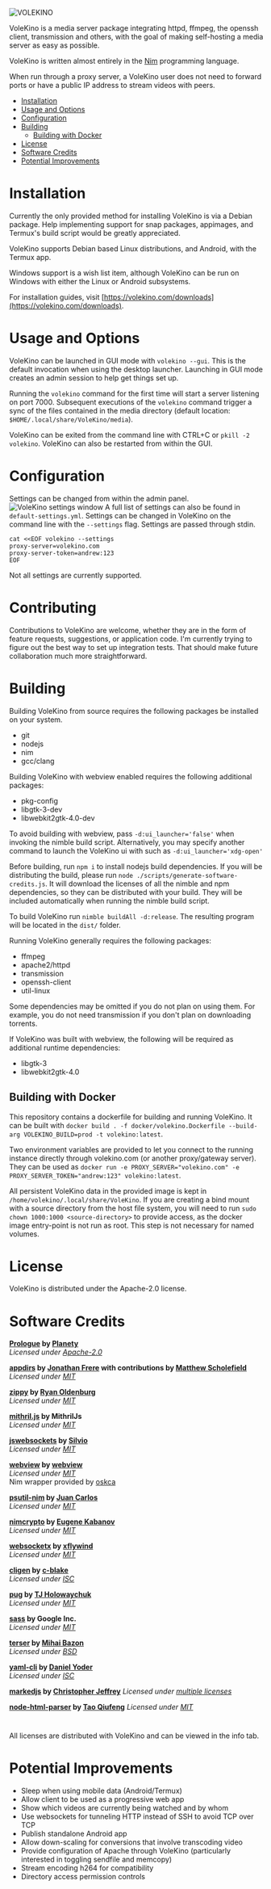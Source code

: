 ![VOLEKINO](https://volekino.com/images/logo-gh.svg)


VoleKino is a media server package integrating httpd, ffmpeg, the openssh client, transmission and others, with the goal of making self-hosting a media server as easy as possible.

VoleKino is written almost entirely in the [Nim](https://nim-lang.org) programming language.

When run through a proxy server, a VoleKino user does not need to forward ports or have a public IP address to stream videos with peers.

* [Installation](#installation)
* [Usage and Options](#usage-and-options)
* [Configuration](#configuration)
* [Building](#building)
  * [Building with Docker](#building-with-docker)
* [License](#license)
* [Software Credits](#software-credits)
* [Potential Improvements](#potential-improvements)

# Installation
Currently the only provided method for installing VoleKino is via a Debian package.  Help implementing support for snap packages, appimages, and Termux's build script would be greatly appreciated.

VoleKino supports Debian based Linux distributions, and Android, with the Termux app.

Windows support is a wish list item, although VoleKino can be run on Windows with either the Linux or Android subsystems.

For installation guides, visit [https://volekino.com/downloads](https://volekino.com/downloads).

# Usage and Options
VoleKino can be launched in GUI mode with `volekino --gui`.  This is the default invocation when using the desktop launcher.  Launching in GUI mode creates an admin session to help get things set up.

Running the `volekino` command for the first time will start a server listening on port 7000.  Subsequent executions of the `volekino` command trigger a sync of the files contained in the media directory (default location: `$HOME/.local/share/VoleKino/media`).

VoleKino can be exited from the command line with CTRL+C or `pkill -2 volekino`.  VoleKino can also be restarted from within the GUI.

# Configuration
Settings can be changed from within the admin panel. ![VoleKino settings window](https://volekino.com/images/index/admin.webp)
A full list of settings can also be found in `default-settings.yml`.
Settings can be changed in VoleKino on the command line with the `--settings` flag.  Settings are passed through stdin.
```
cat <<EOF volekino --settings
proxy-server=volekino.com
proxy-server-token=andrew:123
EOF
```
Not all settings are currently supported.


# Contributing
Contributions to VoleKino are welcome, whether they are in the form of feature requests, suggestions, or application code.  I'm currently trying to figure out the best way to set up integration tests.  That should make future collaboration much more straightforward.

# Building
Building VoleKino from source requires the following packages be installed on your system.
* git
* nodejs
* nim
* gcc/clang

Building VoleKino with webview enabled requires the following additional packages:
* pkg-config 
* libgtk-3-dev 
* libwebkit2gtk-4.0-dev

To avoid building with webview, pass `-d:ui_launcher='false'` when invoking the nimble build script.  Alternatively, you may specify another command to launch the VoleKino ui with such as `-d:ui_launcher='xdg-open'`

Before building, run `npm i` to install nodejs build dependencies.  If you will be distributing the build, please run `node ./scripts/generate-software-credits.js`.  It will download the licenses of all the nimble and npm dependencies, so they can be distributed with your build.  They will be included automatically when running the nimble build script.

To build VoleKino run `nimble buildAll -d:release`.  The resulting program will be located in the `dist/` folder.

Running VoleKino generally requires the following packages:
* ffmpeg
* apache2/httpd
* transmission
* openssh-client
* util-linux

Some dependencies may be omitted if you do not plan on using them. For example, you do not need transmission if you don't plan on downloading torrents.

If VoleKino was built with webview, the following will be required as additional runtime dependencies:
* libgtk-3
* libwebkit2gtk-4.0

## Building with Docker
This repository contains a dockerfile for building and running VoleKino.  It can be built with `docker build . -f docker/volekino.Dockerfile --build-arg VOLEKINO_BUILD=prod -t volekino:latest`.

Two environment variables are provided to let you connect to the running instance directly through volekino.com (or another proxy/gateway server).  They can be used as `docker run -e PROXY_SERVER="volekino.com" -e PROXY_SERVER_TOKEN="andrew:123" volekino:latest`.

All persistent VoleKino data in the provided image is kept in `/home/volekino/.local/share/VoleKino`.  If you are creating a bind mount with a source directory from the host file system, you will need to run `sudo chown 1000:1000 <source-directory>` to provide access, as the docker image entry-point is not run as root.  This step is not necessary for named volumes.



# License
VoleKino is distributed under the Apache-2.0 license.
# Software Credits
**[Prologue](https://github.com/planety/prologue) by [Planety](https://github.com/planety)** <br>
*Licensed under [Apache-2.0](https://raw.githubusercontent.com/planety/prologue/devel/LICENSE)* 

**[appdirs](https://github.com/MatthewScholefield/appdirs) by [Jonathan Frere](https://github.com/MrJohz) with contributions by [Matthew Scholefield](https://github.com/MatthewScholefield)** <br>
*Licensed under [MIT](https://github.com/MatthewScholefield/appdirs/raw/master/LICENSE.txt)*

**[zippy](https://github.com/guzba/zippy) by [Ryan Oldenburg](https://github.com/guzba)** <br>
*Licensed under [MIT](https://github.com/guzba/zippy/raw/master/LICENSE)*

**[mithril.js](https://mithril.js.org/) by MithrilJs** <br>
*Licensed under [MIT](https://raw.githubusercontent.com/MithrilJS/mithril.js/next/LICENSE)*

**[jswebsockets](https://github.com/stisa/jswebsockets) by [Silvio](https://github.com/stisa)** <br>
*Licensed under [MIT](https://raw.githubusercontent.com/stisa/jswebsockets/master/LICENSE)*

**[webview](https://github.com/webview/webview) by [webview](https://webview.dev/)** <br>
*Licensed under [MIT](https://github.com/webview/webview/raw/master/LICENSE)* <br>
Nim wrapper provided by [oskca](https://github.com/oskca)

**[psutil-nim](https://github.com/johnscillieri/psutil-nim) by [Juan Carlos](https://github.com/juancarlospaco)** <br>
*Licensed under [MIT](https://github.com/johnscillieri/psutil-nim/raw/master/LICENSE)*

**[nimcrypto](https://github.com/cheatfate/nimcrypto) by [Eugene Kabanov](https://github.com/cheatfate)** <br>
*Licensed under [MIT](https://github.com/cheatfate/nimcrypto/raw/master/LICENSE)*

**[websocketx](https://github.com/xflywind/websocketx) by [xflywind](https://github.com/xflywind)** <br>
*Licensed under [MIT](https://github.com/xflywind/websocketx/raw/master/LICENSE)* 

**[cligen](https://github.com/c-blake/cligen) by [c-blake](https://github.com/c-blake)** <br>
*Licensed under [ISC](https://github.com/c-blake/cligen/raw/master/LICENSE)* 

**[pug](https://pugjs.org/) by [TJ Holowaychuk](https://github.com/tj)** <br>
*Licensed under [MIT](https://github.com/pugjs/pug/raw/master/packages/pug/LICENSE)* 

**[sass](https://github.com/sass/dart-sass) by Google Inc.** <br>
*Licensed under [MIT](https://github.com/sass/dart-sass/raw/main/LICENSE)* 

**[terser](https://github.com/terser/terser) by [Mihai Bazon](https://lisperator.net/)** <br>
*Licensed under [BSD](https://github.com/terser/terser/raw/master/LICENSE)* 

**[yaml-cli](https://github.com/terser/terser) by [Daniel Yoder](https://www.pandastrike.com/)** <br>
*Licensed under [ISC](https://github.com/pandastrike/yaml-cli/raw/master/LICENSE)* 

**[markedjs](https://github.com/markedjs/marked) by [Christopher Jeffrey](https://github.com/chjj/)**
*Licensed under [multiple licenses](https://github.com/markedjs/marked/raw/master/LICENSE.md)* 

**[node-html-parser](https://github.com/taoqf/node-html-parser) by [Tao Qiufeng](https://github.com/taoqf)**
*Licensed under [MIT](https://github.com/taoqf/node-html-parser/raw/main/LICENSE)* 

# 
All licenses are distributed with VoleKino and can be viewed in the info tab.


# Potential Improvements
* Sleep when using mobile data (Android/Termux)
* Allow client to be used as a progressive web app
* Show which videos are currently being watched and by whom
* Use websockets for tunneling HTTP instead of SSH to avoid TCP over TCP
* Publish standalone Android app
* Allow down-scaling for conversions that involve transcoding video
* Provide configuration of Apache through VoleKino (particularly interested in toggling sendfile and memcopy)
* Stream encoding h264 for compatibility
* Directory access permission controls
